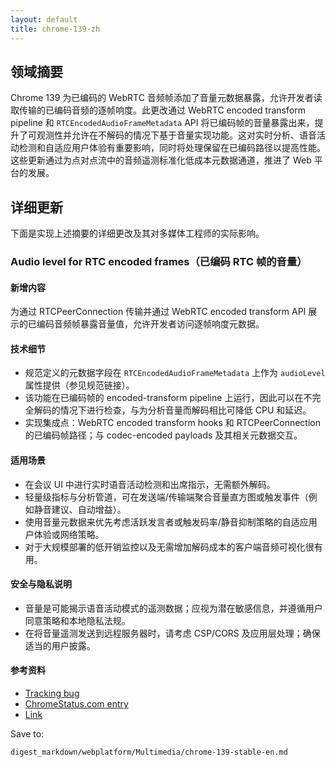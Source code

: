 ```yaml
---
layout: default
title: chrome-139-zh
---
```


## 领域摘要

Chrome 139 为已编码的 WebRTC 音频帧添加了音量元数据暴露，允许开发者读取传输的已编码音频的逐帧响度。此更改通过 WebRTC encoded transform pipeline 和 `RTCEncodedAudioFrameMetadata` API 将已编码帧的音量暴露出来，提升了可观测性并允许在不解码的情况下基于音量实现功能。这对实时分析、语音活动检测和自适应用户体验有重要影响，同时将处理保留在已编码路径以提高性能。这些更新通过为点对点流中的音频遥测标准化低成本元数据通道，推进了 Web 平台的发展。

## 详细更新

下面是实现上述摘要的详细更改及其对多媒体工程师的实际影响。

### Audio level for RTC encoded frames（已编码 RTC 帧的音量）

#### 新增内容
为通过 RTCPeerConnection 传输并通过 WebRTC encoded transform API 展示的已编码音频帧暴露音量值，允许开发者访问逐帧响度元数据。

#### 技术细节
- 规范定义的元数据字段在 `RTCEncodedAudioFrameMetadata` 上作为 `audioLevel` 属性提供（参见规范链接）。
- 该功能在已编码帧的 encoded-transform pipeline 上运行，因此可以在不完全解码的情况下进行检查，与为分析音量而解码相比可降低 CPU 和延迟。
- 实现集成点：WebRTC encoded transform hooks 和 RTCPeerConnection 的已编码帧路径；与 codec-encoded payloads 及其相关元数据交互。

#### 适用场景
- 在会议 UI 中进行实时语音活动检测和出席指示，无需额外解码。
- 轻量级指标与分析管道，可在发送端/传输端聚合音量直方图或触发事件（例如静音建议、自动增益）。
- 使用音量元数据来优先考虑活跃发言者或触发码率/静音抑制策略的自适应用户体验或网络策略。
- 对于大规模部署的低开销监控以及无需增加解码成本的客户端音频可视化很有用。

#### 安全与隐私说明
- 音量是可能揭示语音活动模式的遥测数据；应视为潜在敏感信息，并遵循用户同意策略和本地隐私法规。
- 在将音量遥测发送到远程服务器时，请考虑 CSP/CORS 及应用层处理；确保适当的用户披露。

#### 参考资料
- [Tracking bug](https://issues.chromium.org/issues/418116079)
- [ChromeStatus.com entry](https://chromestatus.com/feature/5206106602995712)
- [Link](https://w3c.github.io/webrtc-encoded-transform/#dom-rtcencodedaudioframemetadata-audiolevel)

Save to:
```text
digest_markdown/webplatform/Multimedia/chrome-139-stable-en.md
